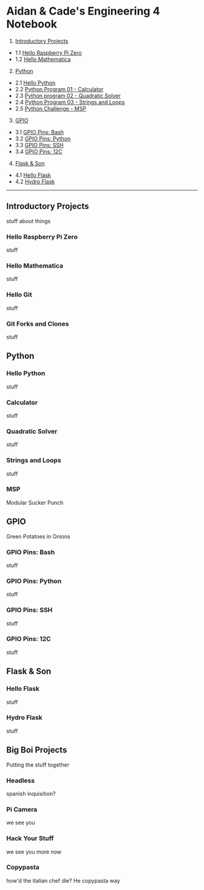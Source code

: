 # Aidan & Cade's Engineering 4 Notebook

1) [Introductory Projects](https://github.com/ADaMiller14/Engineering_4_Notebook/README.md#raspberry-pi)
  - 1.1 [Hello Raspberry Pi Zero](https://github.com/ADaMiller14/Engineering_4_Notebook/README.md#hello-raspberry-pi-zero)
  - 1.2 [Hello Mathematica](https://github.com/ADaMiller14/Engineering_4_Notebook/edit/master/README.md#hello-mathematica)
  
2) [Python](https://github.com/ADaMiller14/Engineering_4_Notebook/edit/master/README.md#python)
  - 2.1 [Hello Python](https://github.com/ADaMiller14/Engineering_4_Notebook/edit/master/README.md#hello-python)
  - 2.2 [Python Program 01 - Calculator](https://github.com/ADaMiller14/Engineering_4_Notebook/edit/master/README.md#calculator)
  - 2.3 [Python program 02 - Quadratic Solver](https://github.com/ADaMiller14/Engineering_4_Notebook/edit/master/README.md#quadratic-solver)
  - 2.4 [Python Program 03 - Strings and Loops](https://github.com/ADaMiller14/Engineering_4_Notebook/edit/master/README.md#strings-and-loops)
  - 2.5 [Python Challenge - MSP](https://github.com/ADaMiller14/Engineering_4_Notebook/edit/master/README.md#hangman)

3) [GPIO](https://github.com/ADaMiller14/Engineering_4_Notebook/edit/master/README.md#GPIO)
  - 3.1 [GPIO Pins: Bash](https://github.com/ADaMiller14/Engineering_4_Notebook/edit/master/README.md#GPIO-Pins:-Bash)
  - 3.2 [GPIO Pins: Python](https://github.com/ADaMiller14/Engineering_4_Notebook/edit/master/README.md#GPIO-Pins:-Python)
  - 3.3 [GPIO Pins: SSH](https://github.com/ADaMiller14/Engineering_4_Notebook/edit/master/README.md#GPIO-Pins:-SSH)
  - 3.4 [GPIO Pins: 12C](https://github.com/ADaMiller14/Engineering_4_Notebook/edit/master/README.md#GPIO-Pins:-12C)
  
4) [Flask & Son](https://github.com/ADaMiller14/Engineering_4_Notebook/edit/master/README.md#Flask-&-Son)
  - 4.1 [Hello Flask](https://github.com/ADaMiller14/Engineering_4_Notebook/edit/master/README.md#Hello-Flask)
  - 4.2 [Hydro Flask](https://github.com/ADaMiller14/Engineering_4_Notebook/edit/master/README.md#Hydro-Flask)
___
## Introductory Projects
stuff about things
### Hello Raspberry Pi Zero
stuff
### Hello Mathematica
stuff
### Hello Git
stuff
### Git Forks and Clones
stuff
## Python
### Hello Python
stuff
### Calculator
stuff
### Quadratic Solver
stuff
### Strings and Loops
stuff
### MSP 
Modular Sucker Punch
## GPIO 
Green Potatoes in Onions
### GPIO Pins: Bash
stuff
### GPIO Pins: Python
stuff
### GPIO Pins: SSH
stuff
### GPIO Pins: 12C
stuff
## Flask & Son
### Hello Flask
stuff
### Hydro Flask
stuff
## Big Boi Projects
Putting the stuff together
### Headless 
spanish inquisition?
### Pi Camera 
we see you
### Hack Your Stuff 
we see you more now
### Copypasta 
how'd the italian chef die? He copypasta way
